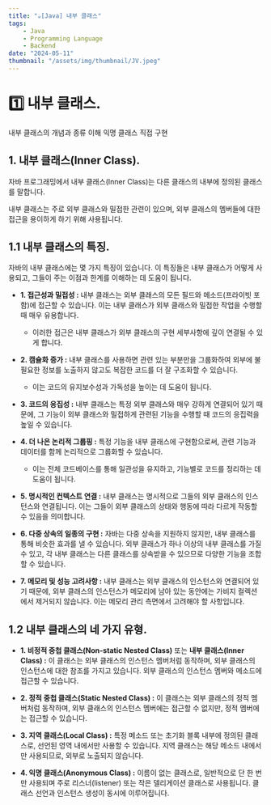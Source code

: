 ```yaml
---
title: "☕️[Java] 내부 클래스"
tags:
    - Java
    - Programming Language
    - Backend
date: "2024-05-11"
thumbnail: "/assets/img/thumbnail/JV.jpeg"
---
```


# 1️⃣ 내부 클래스.
내부 클래스의 개념과 종류 이해
익명 클래스 직접 구현

## 1. 내부 클래스(Inner Class).
자바 프로그래밍에서 내부 클래스(Inner Class)는 다른 클래스의 내부에 정의된 클래스를 말합니다.

내부 클래스는 주로 외부 클래스와 밀접한 관련이 있으며, 외부 클래스의 멤버들에 대한 접근을 용이하게 하기 위해 사용됩니다.

## 1.1 내부 클래스의 특징.
자바의 내부 클래스에는 몇 가지 특징이 있습니다.
이 특징들은 내부 클래스가 어떻게 사용되고, 그들이 주는 이점과 한계를 이해하는 데 도움이 됩니다.

- **1. 접근성과 밀접성 :** 내부 클래스는 외부 클래스의 모든 필드와 메소드(프라이빗 포함)에 접근할 수 있습니다. 이는 내부 클래스가 외부 클래스와 밀접한 작업을 수행할 때 매우 유용합니다.
    - 이러한 접근은 내부 클래스가 외부 클래스의 구현 세부사항에 깊이 연결될 수 있게 합니다.

- **2. 캠슐화 증가 :** 내부 클래스를 사용하면 관련 있는 부분만을 그룹화하여 외부에 불필요한 정보를 노출하지 않고도 복잡한 코드를 더 잘 구조화할 수 있습니다.
    - 이는 코드의 유지보수성과 가독성을 높이는 데 도움이 됩니다.

- **3. 코드의 응집성 :** 내부 클래스는 특정 외부 클래스와 매우 강하게 연결되어 있기 때문에, 그 기능이 외부 클래스와 밀접하게 관련된 기능을 수행할 때 코드의 응집력을 높일 수 있습니다.

- **4. 더 나은 논리적 그룹핑 :** 특정 기능을 내부 클래스에 구현함으로써, 관련 기능과 데이터를 함께 논리적으로 그룹화할 수 있습니다.
    - 이는 전체 코드베이스를 통해 일관성을 유지하고, 기능별로 코드를 정리하는 데 도움이 됩니다.

- **5. 명시적인 컨텍스트 연결 :** 내부 클래스는 명시적으로 그들의 외부 클래스의 인스턴스와 연결됩니다. 이는 그들이 외부 클래스의 상태와 행동에 따라 다르게 작동할 수 있음을 의미합니다.

- **6. 다중 상속의 일종의 구현 :** 자바는 다중 상속을 지원하지 않지만, 내부 클래스를 통해 비슷한 효과를 낼 수 있습니다. 외부 클래스가 하나 이상의 내부 클래스를 가질 수 있고, 각 내부 클래스는 다른 클래스를 상속받을 수 있으므로 다양한 기능을 조합할 수 있습니다.

- **7. 메모리 및 성능 고려사항 :** 내부 클래스는 외부 클래스의 인스턴스와 연결되어 있기 때문에, 외부 클래스의 인스턴스가 메모리에 남아 있는 동안에는 가비지 컬렉션에서 제거되지 않습니다. 이는 메모리 관리 측면에서 고려해야 할 사항입니다.

## 1.2 내부 클래스의 네 가지 유형.
- **1. 비정적 중첩 클래스(Non-static Nested Class)** 또는 **내부 클래스(Inner Class) :** 이 클래스는 외부 클래스의 인스턴스 멤버처럼 동작하며, 외부 클래스의 인스턴스에 대한 참조를 가지고 있습니다. 외부 클래스의 인스턴스 멤버와 메소드에 접근할 수 있습니다.

- **2. 정적 중첩 클래스(Static Nested Class) :** 이 클래스는 외부 클래스의 정적 멤버처럼 동작하며, 외부 클래스의 인스턴스 멤버에는 접근할 수 없지만, 정적 멤버에는 접근할 수 있습니다.

- **3. 지역 클래스(Local Class) :** 특정 메소드 또는 초기화 블록 내부에 정의된 클래스로, 선언된 영역 내에서만 사용할 수 있습니다. 지역 클래스는 해당 메소드 내에서만 사용되므로, 외부로 노출되지 않습니다.

- **4. 익명 클래스(Anonymous Class) :** 이름이 없는 클래스로, 일반적으로 단 한 번만 사용되며 주로 리스너(listener) 또는 작은 델리게이션 클래스로 사용됩니다. 클래스 선언과 인스턴스 생성이 동시에 이루어집니다.
